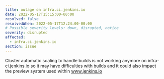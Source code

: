 ```yaml
---
title: outage on infra.ci.jenkins.io
date: 2022-05-17T15:15:00-00:00
resolved: false
resolvedWhen: 2022-05-17T12:24:00-00:00
# Possible severity levels: down, disrupted, notice
severity: disrupted
affected:
  - infra.ci.jenkins.io
section: issue
---
```


Cluster automatic scaling to handle builds is not working anymore on infra-ci.jenkins.io so it may have difficulties with builds and it could also impact the preview system used within www.jenkins.io
